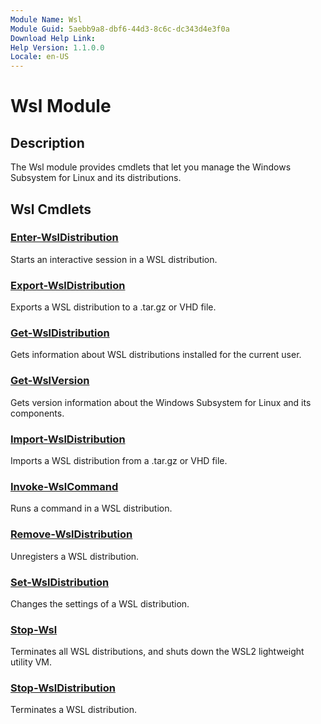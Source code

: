 ```yaml
---
Module Name: Wsl
Module Guid: 5aebb9a8-dbf6-44d3-8c6c-dc343d4e3f0a
Download Help Link: 
Help Version: 1.1.0.0
Locale: en-US
---
```


# Wsl Module

## Description

The Wsl module provides cmdlets that let you manage the Windows Subsystem for Linux and its
distributions.

## Wsl Cmdlets

### [Enter-WslDistribution](Enter-WslDistribution.md)

Starts an interactive session in a WSL distribution.

### [Export-WslDistribution](Export-WslDistribution.md)

Exports a WSL distribution to a .tar.gz or VHD file.

### [Get-WslDistribution](Get-WslDistribution.md)

Gets information about WSL distributions installed for the current user.

### [Get-WslVersion](Get-WslVersion.md)

Gets version information about the Windows Subsystem for Linux and its components.

### [Import-WslDistribution](Import-WslDistribution.md)

Imports a WSL distribution from a .tar.gz or VHD file.

### [Invoke-WslCommand](Invoke-WslCommand.md)

Runs a command in a WSL distribution.

### [Remove-WslDistribution](Remove-WslDistribution.md)

Unregisters a WSL distribution.

### [Set-WslDistribution](Set-WslDistribution.md)

Changes the settings of a WSL distribution.

### [Stop-Wsl](Stop-Wsl.md)

Terminates all WSL distributions, and shuts down the WSL2 lightweight utility VM.

### [Stop-WslDistribution](Stop-WslDistribution.md)

Terminates a WSL distribution.
